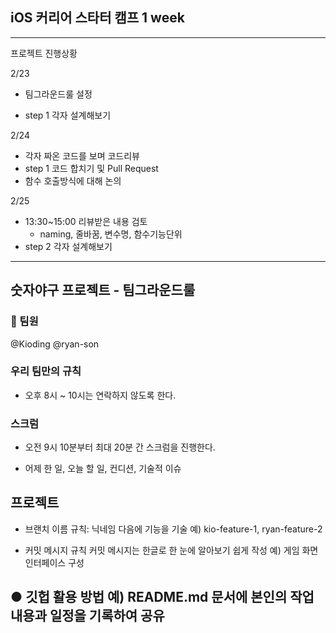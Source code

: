 ## iOS 커리어 스타터 캠프 1 week
---
프로젝트 진행상황

2/23 

- 팀그라운드룰 설정

- step 1 각자 설계해보기

2/24

- 각자 짜온 코드를 보며 코드리뷰
- step 1 코드 합치기 및 Pull Request
- 함수 호출방식에 대해 논의

2/25

- 13:30~15:00 리뷰받은 내용 검토 
    - naming, 줄바꿈, 변수명, 함수기능단위
- step 2 각자 설계해보기


---
## 숫자야구 프로젝트 - 팀그라운드룰

### **👬 팀원**
@Kioding 
@ryan-son 

### **우리 팀만의 규칙**

- 오후 8시 ~ 10시는 연락하지 않도록 한다.

### **스크럼**

- 오전 9시 10분부터 최대 20분 간 스크럼을 진행한다.

-  어제 한 일, 오늘 할 일, 컨디션, 기술적 이슈

## **프로젝트**

- 브랜치 이름 규칙: 닉네임 다음에 기능을 기술
 예) kio-feature-1, ryan-feature-2

- 커밋 메시지 규칙
 커밋 메시지는 한글로 한 눈에 알아보기 쉽게 작성 
예) 게임 화면 인터페이스 구성

●  깃헙 활용 방법
 예) README.md 문서에 본인의 작업 내용과 일정을 기록하여 공유
---
